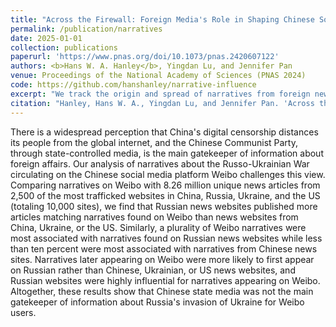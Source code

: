 ```yaml
---
title: "Across the Firewall: Foreign Media's Role in Shaping Chinese Social Media Narratives on the Russo-Ukrainian War"
permalink: /publication/narratives
date: 2025-01-01
collection: publications
paperurl: 'https://www.pnas.org/doi/10.1073/pnas.2420607122'
authors: <b>Hans W. A. Hanley</b>, Yingdan Lu, and Jennifer Pan
venue: Proceedings of the National Academy of Sciences (PNAS 2024)
code: https://github.com/hanshanley/narrative-influence
excerpt: "We track the origin and spread of narratives from foreign news websites onto the Chinese social media platform Weibo.\n"
citation: "Hanley, Hans W. A., Yingdan Lu, and Jennifer Pan. 'Across the Firewall: Foreign Media's Role in Shaping Chinese Social Media Narratives on the Russo-Ukrainian War.' Proceedings of the National Academy of Sciences, National Acad Sciences, 2024."
---
```


There is a widespread perception that China's digital censorship distances its people from the global internet, and the Chinese Communist Party, through state-controlled media, is the main gatekeeper of information about foreign affairs. Our analysis of narratives about the Russo-Ukrainian War circulating on the Chinese social media platform Weibo challenges this view. Comparing narratives on Weibo with 8.26 million unique news articles from 2,500 of the most trafficked websites in China, Russia, Ukraine, and the US (totaling 10,000 sites), we find that Russian news websites published more articles matching narratives found on  Weibo than news websites from China, Ukraine, or the US. Similarly, a plurality of Weibo narratives were most associated with narratives found on Russian news websites while less than ten percent were most associated with narratives from Chinese news sites. Narratives later appearing on Weibo were more likely to first appear on Russian rather than Chinese, Ukrainian, or US news websites, and Russian websites were highly influential for narratives appearing on Weibo. Altogether, these results show that Chinese state media was not the main gatekeeper of information about Russia's invasion of Ukraine for Weibo users. 
